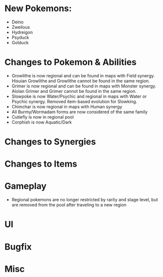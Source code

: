 # New Pokemons:

 - Deino
 - Zweilous
 - Hydreigon
 - Psyduck
 - Golduck

# Changes to Pokemon & Abilities

- Growlithe is now regional and can be found in maps with Field synergy. Hisuian Growlithe and Growlithe cannot be found in the same region.
- Grimer is now regional and can be found in maps with Monster synergy. Alolan Grimer and Grimer cannot be found in the same region.
- Slowpoke is now Water/Psychic and regional in maps with Water or Psychic synergy. Removed item-based evolution for Slowking.
- Chimchar is now regional in maps with Human synergy
- All Burmy/Wormadam forms are now considered of the same family
- Cutiefly is now in regional pool
- Corphish is now Aquatic/Dark


# Changes to Synergies

# Changes to Items

# Gameplay

- Regional pokemons are no longer restricted by rarity and stage level, but are removed from the pool after traveling to a new region

# UI

# Bugfix

# Misc
